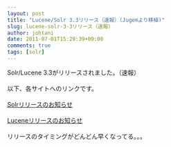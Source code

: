 ```yaml
---
layout: post
title: "Lucene/Solr 3.3リリース（速報）(Jugemより移植)"
slug: lucene-solr-3-3リリース（速報）
author: johtani
date: 2011-07-01T15:29:39+09:00
comments: true
tags: [solr]
---
```

Solr/Lucene 3.3がリリースされました。（速報）<br />
<br />
以下、各サイトへのリンクです。<br />
<br />
[Solrリリースのお知らせ](http://lucene.apache.org/solr/#July+2011+-+Solr+3.3+Released)<br />
<br />
[Luceneリリースのお知らせ](http://lucene.apache.org/#1+July+2011+-+Lucene+Core+3.3+and+Solr+3.3+Available)<br />
<br />
リリースのタイミングがどんどん早くなってる。。。
